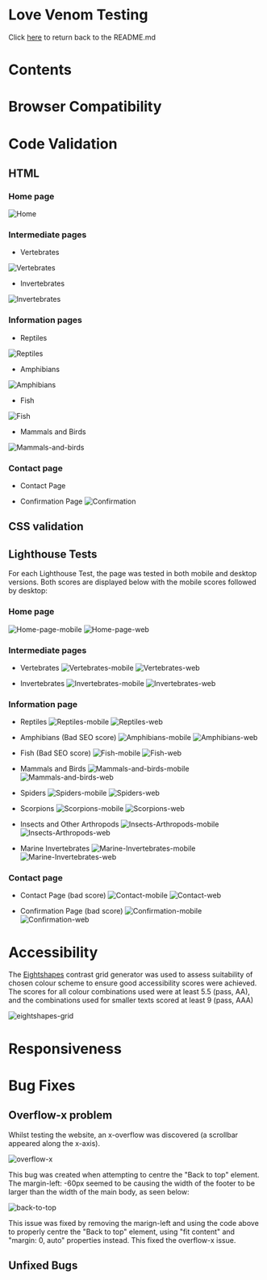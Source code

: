 # Love Venom Testing

Click [here](README.md) to return back to the README.md

# Contents

# Browser Compatibility



# Code Validation
## HTML
### Home page
![Home](documentation/testing/html-w3-validation-tests/html-home.png)

### Intermediate pages
- Vertebrates

![Vertebrates](documentation/testing/html-w3-validation-tests/html-vertebrates.png)

- Invertebrates

![Invertebrates](documentation/testing/html-w3-validation-tests/html-invertebrates.png)

### Information pages
- Reptiles

![Reptiles](documentation/testing/html-w3-validation-tests/html-reptiles.png)

- Amphibians

![Amphibians](documentation/testing/html-w3-validation-tests/html-amphibians.png)

- Fish

![Fish](documentation/testing/html-w3-validation-tests/html-fish.png)

- Mammals and Birds

![Mammals-and-birds](documentation/testing/html-w3-validation-tests/html-m-and-b.png)

<!-- spiders
scorpions
insects
marine -->


### Contact page
- Contact Page
<!-- contact ![](documentation/testing/html-) -->
- Confirmation Page
![Confirmation](documentation/testing/html-w3-validation-tests/html-confirmation.png)


## CSS validation


## Lighthouse Tests
<!-- The SEO score is highly affected by the java menu using a fontawesome icon making the link "uncrawlable". Most of the page at or aroun 90% so deemed ok.-->
<!-- Could improve Performance scores by reducing size of image and/or changing file format to a next-gen format such as WebP or AVIF. Given the performance scores were still over 90% and the purpose of the website to serve high quality images that users may wish to download, these changes were not made. -->
For each Lighthouse Test, the page was tested in both mobile and desktop versions. Both scores are displayed below with the mobile scores followed by desktop:
### Home page
![Home-page-mobile](documentation/testing/lighthouse-tests/index-mobile.png)
![Home-page-web](documentation/testing/lighthouse-tests/index-web.png)

### Intermediate pages
- Vertebrates
![Vertebrates-mobile](documentation/testing/lighthouse-tests/vertebrates-mobile.png)
![Vertebrates-web](documentation/testing/lighthouse-tests/vertebrates-web.png)

- Invertebrates
![Invertebrates-mobile](documentation/testing/lighthouse-tests/invertebrates-mobile.png)
![Invertebrates-web](documentation/testing/lighthouse-tests/invertebrates-web.png)

### Information page
- Reptiles
![Reptiles-mobile](documentation/testing/lighthouse-tests/reptiles-mobile.png)
![Reptiles-web](documentation/testing/lighthouse-tests/reptiles-web.png)

- Amphibians
(Bad SEO score)
![Amphibians-mobile](documentation/testing/lighthouse-tests/amphibians-mobile-1.png)
![Amphibians-web](documentation/testing/lighthouse-tests/amphibians-web.png)

- Fish
(Bad SEO score)
![Fish-mobile](documentation/testing/lighthouse-tests/fish-mobile-1.png)
![Fish-web](documentation/testing/lighthouse-tests/fish-web.png)

- Mammals and Birds
![Mammals-and-birds-mobile](documentation/testing/lighthouse-tests/mammals-birds-mobile.png)
![Mammals-and-birds-web](documentation/testing/lighthouse-tests/mammals-birds-web.png)

- Spiders
![Spiders-mobile](documentation/testing/lighthouse-tests/spiders-mobile.png)
![Spiders-web](documentation/testing/lighthouse-tests/spiders-web.png)

- Scorpions
![Scorpions-mobile](documentation/testing/lighthouse-tests/scorpions-mobile.png)
![Scorpions-web](documentation/testing/lighthouse-tests/scorpions-web.png)

- Insects and Other Arthropods
![Insects-Arthropods-mobile](documentation/testing/lighthouse-tests/insects-mobile.png)
![Insects-Arthropods-web](documentation/testing/lighthouse-tests/insects-web.png)

- Marine Invertebrates
![Marine-Invertebrates-mobile](documentation/testing/lighthouse-tests/marine-mobile.png)
![Marine-Invertebrates-web](documentation/testing/lighthouse-tests/marine-web.png)

### Contact page
- Contact Page
(bad score)
![Contact-mobile](documentation/testing/lighthouse-tests/contact-mobile-1.png)
![Contact-web](documentation/testing/lighthouse-tests/contact-web.png)

- Confirmation Page
(bad score)
![Confirmation-mobile](documentation/testing/lighthouse-tests/confirmation-mobile-1.png)
![Confirmation-web](documentation/testing/lighthouse-tests/confirmation-web.png)

# Accessibility
The [Eightshapes](https://contrast-grid.eightshapes.com/?version=1.1.0&background-colors=&foreground-colors=%23FFFFFF%2C%20White%0D%0A%23000000%2C%20Black%0D%0A%23dde7c7%0D%0A%2382a89c%0D%0A%2373b8cc%0D%0A%2302789e%0D%0A%23003859%0D%0A%23126100%0D%0A&es-color-form__tile-size=compact&es-color-form__show-contrast=aaa&es-color-form__show-contrast=aa&es-color-form__show-contrast=aa18&es-color-form__show-contrast=dnp) contrast grid generator was used to assess suitability of chosen colour scheme to ensure good accessibility scores were achieved. The scores for all colour combinations used were at least 5.5 (pass, AA), and the combinations used for smaller texts scored at least 9 (pass, AAA)

![eightshapes-grid](documentation/testing/contrast-grid-annotated.jpg)

# Responsiveness




# Bug Fixes
## Overflow-x problem
Whilst testing the website, an x-overflow was discovered (a scrollbar appeared along the x-axis). 

![overflow-x](documentation/testing/overflow-x.png)


This bug was created when attempting to centre the "Back to top" element. The margin-left: -60px seemed to be causing the width of the footer to be larger than the width of the main body, as seen below:

![back-to-top](documentation/testing/overflow-x-issue.jpg)


This issue was fixed by removing the marign-left and using the code above to properly centre the "Back to top" element, using "fit content" and "margin: 0, auto" properties instead. This fixed the overflow-x issue.


## Unfixed Bugs

<!-- iPad landscape issue? -->